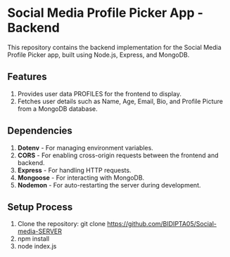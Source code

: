 # Social Media Profile Picker App - Backend

This repository contains the backend implementation for the Social Media Profile Picker app, built using Node.js, Express, and MongoDB.

## Features

1. Provides user data PROFILES for the frontend to display.
2. Fetches user details such as Name, Age, Email, Bio, and Profile Picture from a MongoDB database.

## Dependencies

1. **Dotenv** - For managing environment variables.
2. **CORS** - For enabling cross-origin requests between the frontend and backend.
3. **Express** - For handling HTTP requests.
4. **Mongoose** - For interacting with MongoDB.
5. **Nodemon** - For auto-restarting the server during development.

## Setup Process

1. Clone the repository: git clone https://github.com/BIDIPTA05/Social-media-SERVER
2. npm install
3. node index.js
